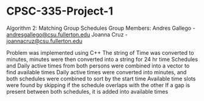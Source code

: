# CPSC-335-Project-1
Algorithm 2: Matching Group Schedules 
Group Members: Andres Gallego - andresgallego@csu.fullerton.edu Joanna Cruz - joannacruz@csu.fullerton.edu

Problem was implemented using C++
The string of Time was converted to minutes, minutes were then converted into a string for 24 hr time 
Schedules and Daily active times from both persons were combined into a vector to find available times 
Daily active times were converted into minutes, and both schedules were combined to sort by the start time 
Available time slots were found by skipping if the schedule overlaps with the other 
If a gap is present between both schedules, it is added into available times
